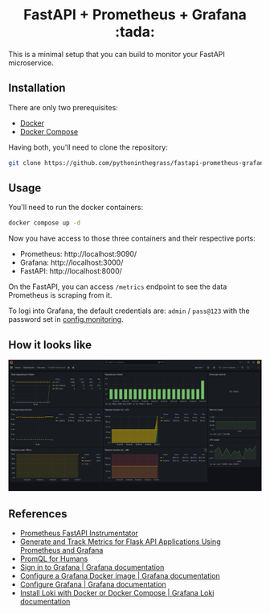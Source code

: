<h1 align="center">FastAPI + Prometheus + Grafana :tada:</h1>

This is a minimal setup that you can build to monitor your FastAPI microservice.

## Installation

There are only two prerequisites:

* [Docker](https://docs.docker.com/get-docker/)
* [Docker Compose](https://docs.docker.com/compose/install/)

Having both, you'll need to clone the repository:

``` bash
git clone https://github.com/pythoninthegrass/fastapi-prometheus-grafana.git
```

## Usage

You'll need to run the docker containers:

``` bash
docker compose up -d
```

Now you have access to those three containers and their respective ports:

* Prometheus: http://localhost:9090/
* Grafana: http://localhost:3000/
* FastAPI: http://localhost:8000/

On the FastAPI, you can access `/metrics` endpoint to see the data Prometheus is scraping from it.

To logi into Grafana, the default credentials are:
`admin` / `pass@123` with the password set in [config.monitoring](grafana/config.monitoring).

## How it looks like

<p align="center">
  <img src="./static/dashboard.jpeg">
</p>

## References

* [Prometheus FastAPI Instrumentator](https://github.com/trallnag/prometheus-fastapi-instrumentator)
* [Generate and Track Metrics for Flask API Applications Using Prometheus and Grafana](https://medium.com/swlh/generate-and-track-metrics-for-flask-api-applications-using-prometheus-and-grafana-55ddd39866f0)
* [PromQL for Humans](https://timber.io/blog/promql-for-humans/)
* [Sign in to Grafana | Grafana documentation](https://grafana.com/docs/grafana/latest/setup-grafana/sign-in-to-grafana/)
* [Configure a Grafana Docker image | Grafana documentation](https://grafana.com/docs/grafana/latest/setup-grafana/configure-docker/)
* [Configure Grafana | Grafana documentation](https://grafana.com/docs/grafana/latest/setup-grafana/configure-grafana/)
* [Install Loki with Docker or Docker Compose | Grafana Loki documentation](https://grafana.com/docs/loki/latest/setup/install/docker/#install-with-docker-compose)
